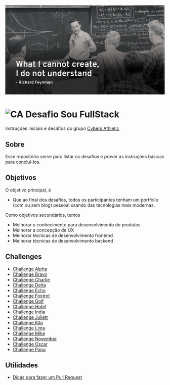 # ![Desafio Sou FullStack](feynman.png)

# <img src="https://avatars1.githubusercontent.com/u/42723118?s=200&v=4" alt="CA" width="24" /> Desafio Sou FullStack

Instruções iniciais e desafios do grupo [Cybers Athletic](https://github.com/cybers-athletic)

## Sobre

Esse repositório serve para listar os desafios e prover as instruções básicas para concluí-los.

## Objetivos

O objetivo principal, é 

- Que ao final dos desafios, todos os participantes tenham um portfolio (com ou sem blog) pessoal usando das técnologias mais modernas.

Como objetivos secundários, temos 

- Melhorar o conhecimento para desenvolvimento de produtos
- Melhorar a concepção de UX 
- Melhorar técnicas de desenvolvimento frontend
- Melhorar técnicas de desenvolvimento backend

## Challenges

- [Challenge Alpha](https://github.com/cybers-athletic/challenge-alpha)
- [Challenge Bravo](https://github.com/cybers-athletic/challenge-bravo)
- [Challenge Charlie](https://github.com/cybers-athletic/challenge-charlie)
- [Challenge Delta](https://github.com/cybers-athletic/challenge-delta)
- [Challenge Echo](https://github.com/cybers-athletic/challenge-echo)
- [Challenge Foxtrot](https://github.com/cybers-athletic/challenge-foxtrot)
- [Challenge Golf](https://github.com/cybers-athletic/challenge-golf)
- [Challenge Hotel](https://github.com/cybers-athletic/challenge-hotel)
- [Challenge India](https://github.com/cybers-athletic/challenge-india)
- [Challenge Juliett](https://github.com/cybers-athletic/challenge-juliett)
- [Challenge Kilo](https://github.com/cybers-athletic/challenge-kilo)
- [Challenge Lima](https://github.com/cybers-athletic/challenge-lima)
- [Challenge Mike](https://github.com/cybers-athletic/challenge-mike)
- [Challenge November](https://github.com/cybers-athletic/challenge-november)
- [Challenge Oscar](https://github.com/cybers-athletic/challenge-oscar)
- [Challenge Papa](https://github.com/cybers-athletic/challenge-papa)


## Utilidades

- [Dicas para fazer um Pull Request](https://blog.da2k.com.br/2015/02/04/git-e-github-do-clone-ao-pull-request/)
